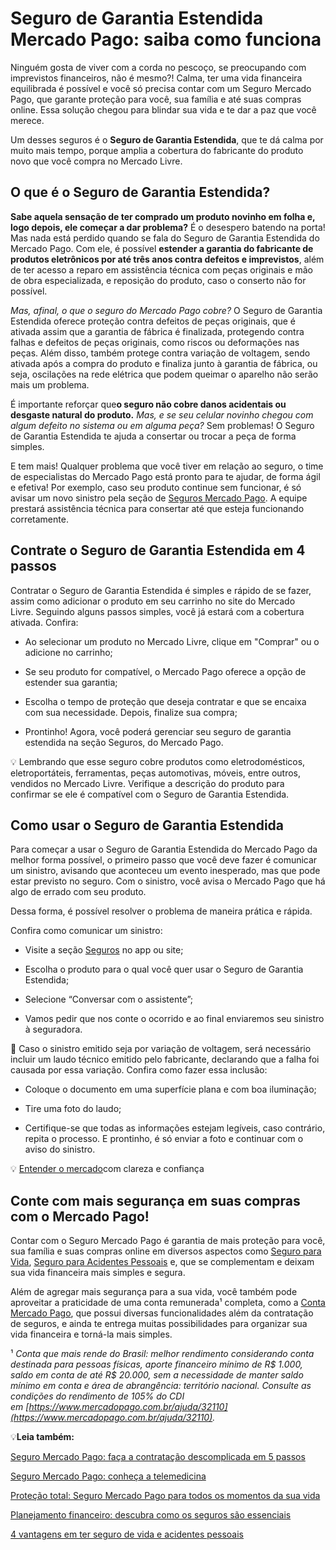 # Seguro de Garantia Estendida Mercado Pago: saiba como funciona

Ninguém gosta de viver com a corda no pescoço, se preocupando com imprevistos financeiros, não é mesmo?! Calma, ter uma vida financeira equilibrada é possível e você só precisa contar com um Seguro Mercado Pago, que garante proteção para você, sua família e até suas compras online. Essa solução chegou para blindar sua vida e te dar a paz que você merece.

Um desses seguros é o **Seguro de Garantia Estendida**, que te dá calma por muito mais tempo, porque amplia a cobertura do fabricante do produto novo que você compra no Mercado Livre.

## **O que é o Seguro de Garantia Estendida?**

**Sabe aquela sensação de ter comprado um produto novinho em folha e, logo depois, ele começar a dar problema?** É o desespero batendo na porta! Mas nada está perdido quando se fala do Seguro de Garantia Estendida do Mercado Pago. Com ele, é possível **estender a garantia do fabricante de produtos eletrônicos por até três anos contra defeitos e imprevistos**, além de ter acesso a reparo em assistência técnica com peças originais e mão de obra especializada, e reposição do produto, caso o conserto não for possível.

*Mas, afinal, o que o seguro do Mercado Pago cobre?* O Seguro de Garantia Estendida oferece proteção contra defeitos de peças originais, que é ativada assim que a garantia de fábrica é finalizada, protegendo contra falhas e defeitos de peças originais, como riscos ou deformações nas peças. Além disso, também protege contra variação de voltagem, sendo ativada após a compra do produto e finaliza junto à garantia de fábrica, ou seja, oscilações na rede elétrica que podem queimar o aparelho não serão mais um problema.

É importante reforçar que**o seguro não cobre danos acidentais ou desgaste natural do produto.** *Mas, e se seu celular novinho chegou com algum defeito no sistema ou em alguma peça?* Sem problemas! O Seguro de Garantia Estendida te ajuda a consertar ou trocar a peça de forma simples.

E tem mais! Qualquer problema que você tiver em relação ao seguro, o time de especialistas do Mercado Pago está pronto para te ajudar, de forma ágil e efetiva! Por exemplo, caso seu produto continue sem funcionar, é só avisar um novo sinistro pela seção de [Seguros Mercado Pago](https://meubolso.mercadopago.com.br/seguros-mercado-pago). A equipe prestará assistência técnica para consertar até que esteja funcionando corretamente.

## **Contrate o Seguro de Garantia Estendida em 4 passos**

Contratar o Seguro de Garantia Estendida é simples e rápido de se fazer, assim como adicionar o produto em seu carrinho no site do Mercado Livre. Seguindo alguns passos simples, você já estará com a cobertura ativada. Confira:

- Ao selecionar um produto no Mercado Livre, clique em "Comprar" ou o adicione no carrinho;

- Se seu produto for compatível, o Mercado Pago oferece a opção de estender sua garantia;

- Escolha o tempo de proteção que deseja contratar e que se encaixa com sua necessidade. Depois, finalize sua compra;

- Prontinho! Agora, você poderá gerenciar seu seguro de garantia estendida na seção Seguros, do Mercado Pago.

💡 Lembrando que esse seguro cobre produtos como eletrodomésticos, eletroportáteis, ferramentas, peças automotivas, móveis, entre outros, vendidos no Mercado Livre. Verifique a descrição do produto para confirmar se ele é compatível com o Seguro de Garantia Estendida.

## **Como usar o Seguro de Garantia Estendida**

Para começar a usar o Seguro de Garantia Estendida do Mercado Pago da melhor forma possível, o primeiro passo que você deve fazer é comunicar um sinistro, avisando que aconteceu um evento inesperado, mas que pode estar previsto no seguro. Com o sinistro, você avisa o Mercado Pago que há algo de errado com seu produto.

Dessa forma, é possível resolver o problema de maneira prática e rápida.

Confira como comunicar um sinistro:

- Visite a seção [Seguros](https://meubolso.mercadopago.com.br/vantagens-seguros-mercado-pago) no app ou site;

- Escolha o produto para o qual você quer usar o Seguro de Garantia Estendida;

- Selecione “Conversar com o assistente”;

- Vamos pedir que nos conte o ocorrido e ao final enviaremos seu sinistro à seguradora.

🚨 Caso o sinistro emitido seja por variação de voltagem, será necessário incluir um laudo técnico emitido pelo fabricante, declarando que a falha foi causada por essa variação. Confira como fazer essa inclusão:

- Coloque o documento em uma superfície plana e com boa iluminação;

- Tire uma foto do laudo;

- Certifique-se que todas as informações estejam legíveis, caso contrário, repita o processo. E prontinho, é só enviar a foto e continuar com o aviso do sinistro.

💡 [Entender o mercado](https://meubolso.mercadopago.com.br/guia-para-entender-o-mercado)com clareza e confiança

## **Conte com mais segurança em suas compras com o Mercado Pago!**

Contar com o Seguro Mercado Pago é garantia de mais proteção para você, sua família e suas compras online em diversos aspectos como [Seguro para Vida](https://meubolso.mercadopago.com.br/seguro-de-vida-mercado-pago), [Seguro para Acidentes Pessoais](https://meubolso.mercadopago.com.br/seguro-de-acidentes-pessoais-mercado-pago) e, que se complementam e deixam sua vida financeira mais simples e segura.

Além de agregar mais segurança para a sua vida, você também pode aproveitar a praticidade de uma conta remunerada¹ completa, como a [Conta Mercado Pago](https://meubolso.mercadopago.com.br/como-funciona-o-seguro-para-celular-na-conta-mercado-pago), que possui diversas funcionalidades além da contratação de seguros, e ainda te entrega muitas possibilidades para organizar sua vida financeira e torná-la mais simples.

¹ *Conta que mais rende do Brasil: melhor rendimento considerando conta destinada para pessoas físicas, aporte financeiro mínimo de R$ 1.000, saldo em conta de até R$ 20.000, sem a necessidade de manter saldo mínimo em conta e área de abrangência: território nacional. Consulte as condições do rendimento de 105% do CDI em [https://www.mercadopago.com.br/ajuda/32110](https://www.mercadopago.com.br/ajuda/32110).*

💡**Leia também:**

[Seguro Mercado Pago: faça a contratação descomplicada em 5 passos](https://meubolso.mercadopago.com.br/contratar-seguro-mercado-pago)

[Seguro Mercado Pago: conheça a telemedicina](https://meubolso.mercadopago.com.br/seguro-mercado-pago-telemedicina)

[Proteção total: Seguro Mercado Pago para todos os momentos da sua vida](https://meubolso.mercadopago.com.br/viajar-com-seguranca-com-seguro-mercado-pago?hs_preview=RWXsbPNr-156066267739)

[Planejamento financeiro: descubra como os seguros são essenciais](https://meubolso.mercadopago.com.br/seguros-no-planejamento-financeiro)

[4 vantagens em ter seguro de vida e acidentes pessoais](https://meubolso.mercadopago.com.br/vantagens-em-ter-seguro-de-vida-e-acidentes-pessoais)